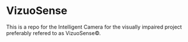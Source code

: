 # VizuoSense
This is a repo for the Intelligent Camera for the visually impaired project preferably refered to as VizuoSense©.
